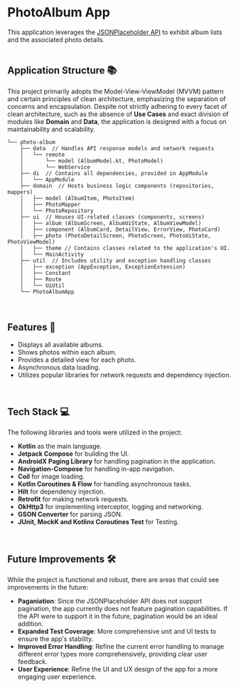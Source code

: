 # PhotoAlbum App
This application leverages the [JSONPlaceholder API](https://jsonplaceholder.typicode.com) to exhibit album lists and the associated photo details.
<br><br>

## Application Structure 📚
This project primarily adopts the Model-View-ViewModel (MVVM) pattern and certain principles of clean architecture, emphasizing the separation of concerns and encapsulation. Despite not strictly adhering to every facet of clean architecture, such as the absence of **Use Cases** and exact division of modules like **Domain** and **Data**, the application is designed with a focus on maintainability and scalability.

```
└── photo-album
    ├── data  // Handles API response models and network requests
    │   └── remote
    │       └── model (AlbumModel.kt, PhotoModel)
    │       └── WebService
    ├── di  // Contains all dependencies, provided in AppModule
    │   └── AppModule
    ├── domain  // Hosts business logic components (repositories, mappers)
    │   ├── model (AlbumItem, PhotoItem)
    │   ├── PhotoMapper
    │   └── PhotoRepository
    ├── ui  // Houses UI-related classes (components, screens)
    │   ├── album (AlbumScreen, AlbumUiState, AlbumViewModel)
    │   ├── component (AlbumCard, DetailView, ErrorView, PhotoCard)
    │   ├── photo (PhotoDetailScreen, PhotoScreen, PhotoUiState, PhotoViewModel)
    │   ├── theme // Contains classes related to the application's UI.
    │   └── MainActivity
    ├── util  // Includes utility and exception handling classes
    │   ├── exception (AppException, ExceptionExtension)
    │   ├── Constant
    │   ├── Route
    │   └── UiUtil
    └── PhotoAlbumApp
```
<br>

## Features 🚀
- Displays all available albums.
- Shows photos within each album.
- Provides a detailed view for each photo.
- Asynchronous data loading.
- Utilizes popular libraries for network requests and dependency injection.
<br>


## Tech Stack 💻
The following libraries and tools were utilized in the project:

- **Kotlin** as the main language.
- **Jetpack Compose** for building the UI.
- **AndroidX Paging Library** for handling pagination in the application.
- **Navigation-Compose** for handling in-app navigation.
- **Coil** for image loading.
- **Kotlin Coroutines & Flow** for handling asynchronous tasks.
- **Hilt** for dependency injection.
- **Retrofit** for making network requests.
- **OkHttp3** for implementing interceptor, logging and networking.
- **GSON Converter** for parsing JSON.
- **JUnit, MockK and Kotlinx Coroutines Test** for Testing.
<br>


## Future Improvements 🛠
While the project is functional and robust, there are areas that could see improvements in the future:

- **Paganiation**: Since the JSONPlaceholder API does not support pagination, the app currently does not feature pagination capabilities. If the API were to support it in the future, pagination would be an ideal addition.
- **Expanded Test Coverage**: More comprehensive unit and UI tests to ensure the app's stability.
- **Improved Error Handling**: Refine the current error handling to manage different error types more comprehensively, providing clear user feedback.
- **User Experience**: Refine the UI and UX design of the app for a more engaging user experience.
<br><br>
